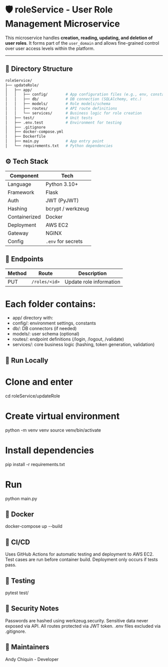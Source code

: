 # 🛡️ roleService - User Role Management Microservice

This microservice handles **creation, reading, updating, and deletion of user roles**. It forms part of the `user_domain` and allows fine-grained control over user access levels within the platform.

---

## 🧩 Directory Structure

```bash
roleService/
├── updateRole/
│   ├── app/
│   │   ├── config/        # App configuration files (e.g., env, constants)
│   │   ├── db/            # DB connection (SQLAlchemy, etc.)
│   │   ├── models/        # Role models/schema
│   │   ├── routes/        # API route definitions
│   │   └── services/      # Business logic for role creation
│   ├── test/              # Unit tests
│   ├── .env.test          # Environment for testing
│   ├── .gitignore
│   ├── docker-compose.yml
│   ├── Dockerfile
│   ├── main.py            # App entry point
│   └── requirements.txt   # Python dependencies


```
## ⚙️ Tech Stack
| Component     | Tech               |
| ------------- | ------------------ |
| Language      | Python 3.10+       |
| Framework     | Flask              |
| Auth          | JWT (PyJWT)        |
| Hashing       | bcrypt / werkzeug  |
| Containerized | Docker             |
| Deployment    | AWS EC2            |
| Gateway       | NGINX              |
| Config        | `.env` for secrets |

## 📡 Endpoints
| Method | Route         | Description             |
| ------ | ------------- | ----------------------- |
| PUT    | `/roles/<id>` | Update role information |


# Each folder contains:

- app/ directory with:
- config/: environment settings, constants
- db/: DB connectors (if needed)
- models/: user schema (optional)
- routes/: endpoint definitions (/login, /logout, /validate)
- services/: core business logic (hashing, token generation, validation)


## 🚀 Run Locally
# Clone and enter
cd roleService/updateRole

# Create virtual environment
python -m venv venv
source venv/bin/activate

# Install dependencies
pip install -r requirements.txt

# Run
python main.py

## 🐳 Docker
docker-compose up --build

## 🔄 CI/CD
Uses GitHub Actions for automatic testing and deployment to AWS EC2.
Test cases are run before container build.
Deployment only occurs if tests pass.

## 🧪 Testing
pytest test/

## 🔐 Security Notes
Passwords are hashed using werkzeug.security.
Sensitive data never exposed via API.
All routes protected via JWT token.
.env files excluded via .gitignore.

## 🧠 Maintainers
Andy Chiquin - Developer 